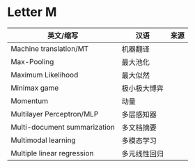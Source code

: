 # Letter M

英文/缩写|汉语|来源
---|---|---
Machine translation/MT|机器翻译|
Max-Pooling|最大池化|
Maximum Likelihood|最大似然|
Minimax game|极小极大博弈|
Momentum|动量|
Multilayer Perceptron/MLP|多层感知器|
Multi-document summarization|多文档摘要|	
Multimodal learning|多模态学习|
Multiple linear regression|多元线性回归|
